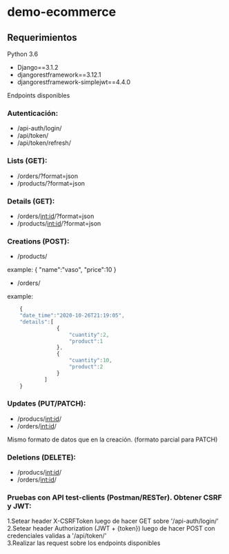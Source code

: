 # demo-ecommerce

## Requerimientos

Python 3.6

- Django==3.1.2
- djangorestframework==3.12.1
- djangorestframework-simplejwt==4.4.0


Endpoints disponibles

### Autenticación:
- /api-auth/login/
- /api/token/
- /api/token/refresh/

### Lists (GET):
- /orders/?format=json
- /products/?format=json

### Details (GET):
- /orders/<int:id>/?format=json
- /products/<int:id>/?format=json

### Creations (POST):
- /products/

example:
	 { "name":"vaso", "price":10 }
	 
- /orders/

example:
```javascript
	{
	"date_time":"2020-10-26T21:19:05",
	"details":[
				{
					"cuantity":2,
					"product":1
				},
				{
					"cuantity":10,
					"product":2
				}
			]
	}
```

### Updates (PUT/PATCH):
- /producs/<int:id>/
- /orders/<int:id>/
	
Mismo formato de datos que en la creación. (formato parcial para PATCH)

### Deletions (DELETE):
- /producs/<int:id>/
- /orders/<int:id>/

### Pruebas con API  test-clients (Postman/RESTer). Obtener CSRF y JWT:
1.Setear header X-CSRFToken luego de hacer GET sobre '/api-auth/login/'  
2.Setear header Authorization (JWT + {token}) luego de hacer POST con credenciales validas a '/api/token/'  
3.Realizar las request sobre los endpoints disponibles  

